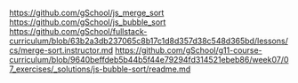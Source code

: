 https://github.com/gSchool/js_merge_sort
https://github.com/gSchool/js_bubble_sort
https://github.com/gSchool/fullstack-curriculum/blob/63b2a3db237065c8b17c1d8d357d38c548d365bd/lessons/cs/merge-sort.instructor.md
https://github.com/gSchool/g11-course-curriculum/blob/9640beffdeb5b44b5f44e79294fd314521ebeb86/week07/07_exercises/_solutions/js-bubble-sort/readme.md
